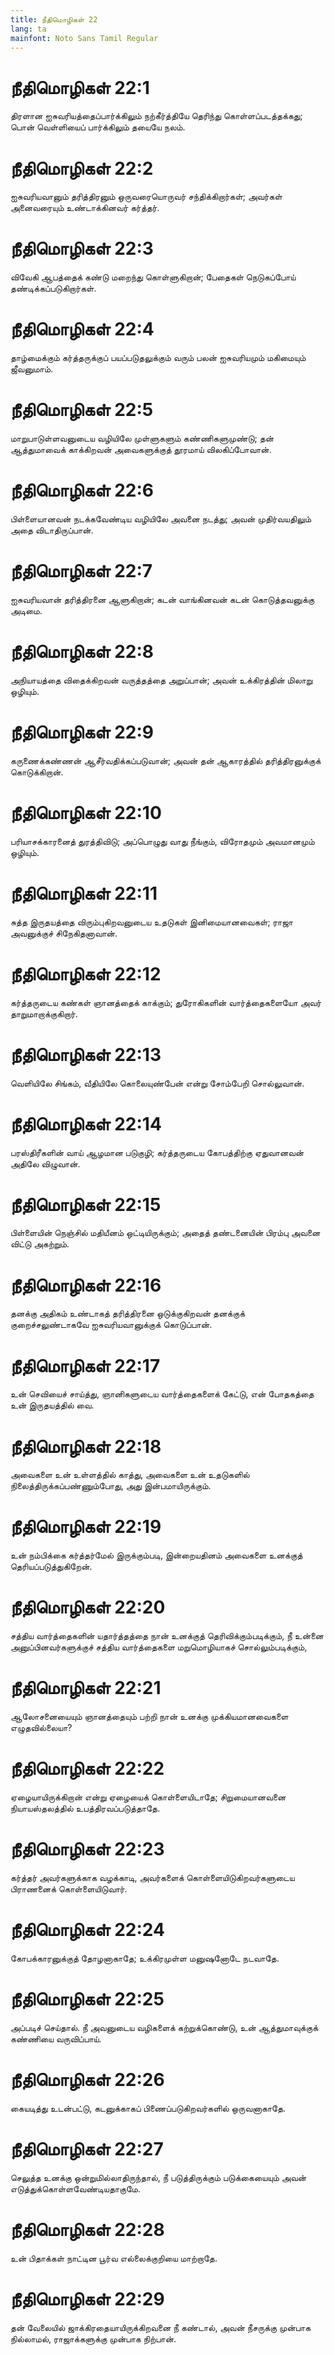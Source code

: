 ```yaml
---
title: நீதிமொழிகள் 22
lang: ta
mainfont: Noto Sans Tamil Regular
---
```


# நீதிமொழிகள் 22:1

திரளான ஐசுவரியத்தைப்பார்க்கிலும் நற்கீர்த்தியே தெரிந்து கொள்ளப்படத்தக்கது; பொன் வெள்ளியைப் பார்க்கிலும் தயையே நலம்.

# நீதிமொழிகள் 22:2

ஐசுவரியவானும் தரித்திரனும் ஒருவரையொருவர் சந்திக்கிறார்கள்; அவர்கள் அனைவரையும் உண்டாக்கினவர் கர்த்தர்.

# நீதிமொழிகள் 22:3

விவேகி ஆபத்தைக் கண்டு மறைந்து கொள்ளுகிறான்; பேதைகள் நெடுகப்போய் தண்டிக்கப்படுகிறார்கள்.

# நீதிமொழிகள் 22:4

தாழ்மைக்கும் கர்த்தருக்குப் பயப்படுதலுக்கும் வரும் பலன் ஐசுவரியமும் மகிமையும் ஜீவனுமாம்.

# நீதிமொழிகள் 22:5

மாறுபாடுள்ளவனுடைய வழியிலே முள்ளுகளும் கண்ணிகளுமுண்டு; தன் ஆத்துமாவைக் காக்கிறவன் அவைகளுக்குத் தூரமாய் விலகிப்போவான்.

# நீதிமொழிகள் 22:6

பிள்ளையானவன் நடக்கவேண்டிய வழியிலே அவனை நடத்து; அவன் முதிர்வயதிலும் அதை விடாதிருப்பான்.

# நீதிமொழிகள் 22:7

ஐசுவரியவான் தரித்திரனை ஆளுகிறான்; கடன் வாங்கினவன் கடன் கொடுத்தவனுக்கு அடிமை.

# நீதிமொழிகள் 22:8

அநியாயத்தை விதைக்கிறவன் வருத்தத்தை அறுப்பான்; அவன் உக்கிரத்தின் மிலாறு ஒழியும்.

# நீதிமொழிகள் 22:9

கருணைக்கண்ணன் ஆசீர்வதிக்கப்படுவான்; அவன் தன் ஆகாரத்தில் தரித்திரனுக்குக் கொடுக்கிறான்.

# நீதிமொழிகள் 22:10

பரியாசக்காரனைத் துரத்திவிடு; அப்பொழுது வாது நீங்கும், விரோதமும் அவமானமும் ஒழியும்.

# நீதிமொழிகள் 22:11

சுத்த இருதயத்தை விரும்புகிறவனுடைய உதடுகள் இனிமையானவைகள்; ராஜா அவனுக்குச் சிநேகிதனாவான்.

# நீதிமொழிகள் 22:12

கர்த்தருடைய கண்கள் ஞானத்தைக் காக்கும்; துரோகிகளின் வார்த்தைகளையோ அவர் தாறுமாறாக்குகிறார்.

# நீதிமொழிகள் 22:13

வெளியிலே சிங்கம், வீதியிலே கொலையுண்பேன் என்று சோம்பேறி சொல்லுவான்.

# நீதிமொழிகள் 22:14

பரஸ்திரீகளின் வாய் ஆழமான படுகுழி; கர்த்தருடைய கோபத்திற்கு ஏதுவானவன் அதிலே விழுவான்.

# நீதிமொழிகள் 22:15

பிள்ளையின் நெஞ்சில் மதியீனம் ஒட்டியிருக்கும்; அதைத் தண்டனையின் பிரம்பு அவனை விட்டு அகற்றும்.

# நீதிமொழிகள் 22:16

தனக்கு அதிகம் உண்டாகத் தரித்திரனை ஒடுக்குகிறவன் தனக்குக் குறைச்சலுண்டாகவே ஐசுவரியவானுக்குக் கொடுப்பான்.

# நீதிமொழிகள் 22:17

உன் செவியைச் சாய்த்து, ஞானிகளுடைய வார்த்தைகளைக் கேட்டு, என் போதகத்தை உன் இருதயத்தில் வை.

# நீதிமொழிகள் 22:18

அவைகளை உன் உள்ளத்தில் காத்து, அவைகளை உன் உதடுகளில் நிலைத்திருக்கப்பண்ணும்போது, அது இன்பமாயிருக்கும்.

# நீதிமொழிகள் 22:19

உன் நம்பிக்கை கர்த்தர்மேல் இருக்கும்படி, இன்றையதினம் அவைகளை உனக்குத் தெரியப்படுத்துகிறேன்.

# நீதிமொழிகள் 22:20

சத்திய வார்த்தைகளின் யதார்த்தத்தை நான் உனக்குத் தெரிவிக்கும்படிக்கும், நீ உன்னை அனுப்பினவர்களுக்குச் சத்திய வார்த்தைகளை மறுமொழியாகச் சொல்லும்படிக்கும்,

# நீதிமொழிகள் 22:21

ஆலோசனையையும் ஞானத்தையும் பற்றி நான் உனக்கு முக்கியமானவைகளை எழுதவில்லையா?

# நீதிமொழிகள் 22:22

ஏழையாயிருக்கிறான் என்று ஏழையைக் கொள்ளையிடாதே; சிறுமையானவனை நியாயஸ்தலத்தில் உபத்திரவப்படுத்தாதே.

# நீதிமொழிகள் 22:23

கர்த்தர் அவர்களுக்காக வழக்காடி, அவர்களைக் கொள்ளையிடுகிறவர்களுடைய பிராணனைக் கொள்ளையிடுவார்.

# நீதிமொழிகள் 22:24

கோபக்காரனுக்குத் தோழனாகாதே; உக்கிரமுள்ள மனுஷனோடே நடவாதே.

# நீதிமொழிகள் 22:25

அப்படிச் செய்தால். நீ அவனுடைய வழிகளைக் கற்றுக்கொண்டு, உன் ஆத்துமாவுக்குக் கண்ணியை வருவிப்பாய்.

# நீதிமொழிகள் 22:26

கையடித்து உடன்பட்டு, கடனுக்காகப் பிணைப்படுகிறவர்களில் ஒருவனாகாதே.

# நீதிமொழிகள் 22:27

செலுத்த உனக்கு ஒன்றுமில்லாதிருந்தால், நீ படுத்திருக்கும் படுக்கையையும் அவன் எடுத்துக்கொள்ளவேண்டியதாகுமே.

# நீதிமொழிகள் 22:28

உன் பிதாக்கள் நாட்டின பூர்வ எல்லைக்குறியை மாற்றாதே.

# நீதிமொழிகள் 22:29

தன் வேலையில் ஜாக்கிரதையாயிருக்கிறவனை நீ கண்டால், அவன் நீசருக்கு முன்பாக நில்லாமல், ராஜாக்களுக்கு முன்பாக நிற்பான்.

